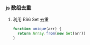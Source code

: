 ### js 数组去重

1. 利用 ES6 Set 去重
   ```js
   function unique(arr) {
     return Array.from(new Set(arr))
   }
   ```
